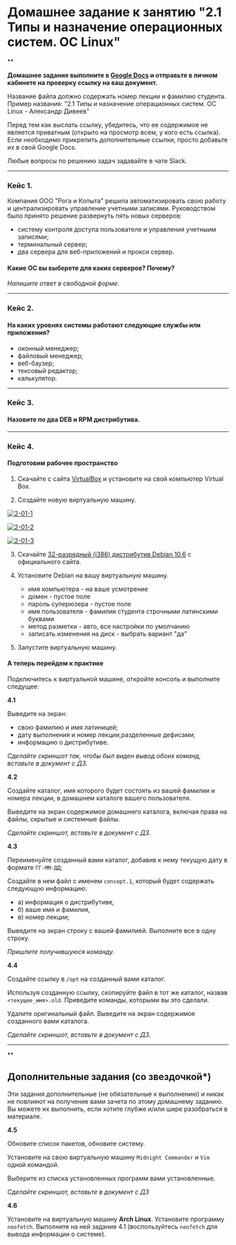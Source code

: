 # Домашнее задание к занятию "2.1 Типы и назначение операционных систем. ОС Linux"

**

**Домашнее задание выполните в [Google Docs](https://docs.google.com/) и отправьте в личном кабинете на проверку ссылку на ваш документ.** 

Название файла должно содержать номер лекции и фамилию студента. Пример названия: "2.1 Типы и назначение операционных систем. ОС Linux - Александр Дивеев"

Перед тем как выслать ссылку, убедитесь, что ее содержимое не является приватным (открыто на просмотр всем, у кого есть ссылка). Если необходимо прикрепить дополнительные ссылки, просто добавьте их в свой Google Docs.

Любые вопросы по решению задач задавайте в чате Slack.

---

### Кейс 1.

Компания ООО "Рога и Копыта" решила автоматизировать свою работу и централизировать управление учетными записями. 
Руководством было принято решение развернуть пять новых серверов: 

* систему контроля доступа пользователе и управления учетныим записями;
* терминальный сервер;
* два сервера для веб-приложений и прокси сервер. 

#### Какие ОС вы выберете для каких серверов? Почему?

*Напишите ответ в свободной форме.*

---

### Кейс 2.

#### На каких уровнях системы работают следующие службы или приложения?

* оконный менеджер;
* файловый менеджер;
* веб-баузер;
* тексовый редактор;
* калькулятор.

---

### Кейс 3.

#### Назовите по два DEB и RPM дистрибутива. 

---

### Кейс 4. 

#### Подготовим рабочее пространство

1.	Скачайте с сайта [VirtualBox](https://www.virtualbox.org/) и установите на свой компьютер Virtual Box.

2.	Создайте новую виртуальную машину.

<a href="https://ibb.co/gDNsjjy"><img src="https://i.ibb.co/Xz1m22X/2-01-1.png" alt="2-01-1" border="0" /></a>

<a href="https://ibb.co/tHj5C9C"><img src="https://i.ibb.co/nwdSkFk/2-01-2.png" alt="2-01-2" border="0"></a>

<a href="https://ibb.co/tPcyrDt"><img src="https://i.ibb.co/3YWtZcq/2-01-3.png" alt="2-01-3" border="0"></a>

3.	Скачайте [32-разрядный (i386) дистрибутив Debian 10.6](https://www.debian.org/distrib/) с официального сайта.

4.	Установите Debian на вашу виртуальную машину.
      - имя компьютера - на ваше усмотрение
      - домен - пустое поле
      - пароль суперюзера - пустое поле
      - имя пользователя - фамилия студента строчными латинскими буквами
      - метод разметки - авто, все настройки по умолчанию
      - записать изменения на диск - выбрать вариант "да"

5.	Запустите виртуальную машину.

#### А теперь перейдем к практике

Подключитесь к виртуальной машине, откройте консоль и выполните следущее:

**4.1** 

Выведите на экран:

* свою фамилию и имя латиницей;
* дату выполнения и номер лекции,разделенные дефисами;
* информацию о дистрибутиве. 

*Сделайте скриншот так, чтобы был виден вывод обоих команд, вставьте в документ с ДЗ.*

**4.2** 

Создайте каталог, имя которого будет состоять из вашей фамилии и номера лекции, в домашнем каталоге вашего пользователя.

Выведите на экран содержимое домашнего каталога, включая права на файлы, скрытые и системные файлы.

*Сделайте скриншот, вставьте в документ с ДЗ.*

**4.3**

Переименуйте созданный вами каталог, добавив к нему текущую дату в формате `ГГ-ММ-ДД`; 

Создайте в нем файл с именем `concept.1`, который будет содержать следующую информацию: 

* а) информация о дистрибутиве,
* б) ваше имя и фамилия, 
* в) номер лекции;

Выведите на экран строку с вашей фамилией. Выполните все в одну строку. 

*Пришлите получившуюся команду.*

**4.4**

Создайте ссылку в `/opt` на созданный вами каталог.

Используя созданную ссылку, скопируйте файл в тот же каталог, назвав `<текущее_имя>.old`. Приведите команды, которыми вы это сделали.

Удалите оригинальный файл. Выведите на экран содержимое созданного вами каталога.

*Сделайте скриншот, вставьте в документ с ДЗ.*

---

**

## Дополнительные задания (со звездочкой*)
Эти задания дополнительные (не обязательные к выполнению) и никак не повлияют на получение вами зачета по этому домашнему заданию. Вы можете их выполнить, если хотите глубже и/или шире разобраться в материале.

**4.5**

Обновите список пакетов, обновите систему. 

Установите на свою виртуальную машину `Midnight Commander` и `Vim` одной командой.

Выберите из списка установленных программ вами установленные. 

*Сделайте скриншот, вставьте в документ с ДЗ*

**4.6**

Установите на виртуальную машину **Arch Linux**. Установите программу `neofetch`. Выполните на ней задание 4.1 (воспользуйтесь `neofetch` для вывода информации о системе).
